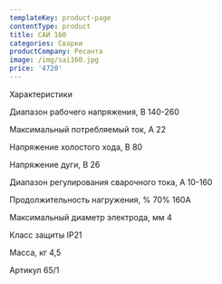 ```yaml
---
templateKey: product-page
contentType: product
title: САИ 160
categories: Сварки
productCompany: Ресанта
image: /img/sai160.jpg
price: '4720'
---
```

Характеристики 

Диапазон рабочего напряжения, В 140-260 

Максимальный потребляемый ток, А 22

Напряжение холостого хода, В 80

Напряжение дуги, В 26

Диапазон регулирования сварочного тока, А 10-160 

Продолжительность нагружения, % 70% 160A 

Максимальный диаметр электрода, мм 4

Класс защиты IP21 

Масса, кг 4,5

Артикул 65/1
